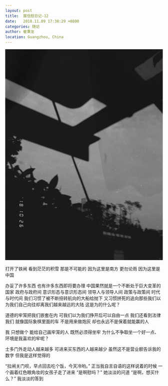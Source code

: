 ```yaml
---
layout: post
title:  展信慰日记-12
date:   2018.11.09 17:38:29 +0800
categories: 随记
author: 崔秉龙
location: Guangzhou, China
---
```


![图片发自一个神秘的人](/photo/InPost/14763760-664b1b124366ff07.png)

打开了铁闸
看到茫茫的积雪
那是不可能的
因为这里是南方
更勿论雨
因为这里是中国


办妥了许多东西
也有许多东西即将要办理
中国果然就是一个不断处于巨大变革的国家
政府与政府间
意识形态与意识形态间
领导人与领导人间
政策与政策间
时代与时代间
我们习惯了被不断扭转航向的大船给抛下
又习惯拼死的追向那些我们以为我们自己向往却离我们越来越远的大陆
这是为的什么呢？


道德的牢笼把我们嵌套在内
可我们以为我们挣开后可以自由一点
我们还看到法律
我们
就像国际象棋里面的车
不是用来做炮灰
却也永远不是保着就能赢的人


我
只想做个
能给自己画牢笼的人
既然必须得坐牢
为什么不争取坐一个好一点、环境是我喜欢的牢呢？


士多门外走动人越来越多
可进来买东西的人越来越少
虽然这不是营业额告诉我的数字
但我是这样觉得的


“拉闸关门呗，早点回去吃个饭，今天冷哟。”
正当我自言自语的这样说着的时候
一个画着红色眼角妆的女孩子走了进来
“是啊慰吗？”
她淡淡的问道
“是啊，想买什么？”
我淡淡的答到

